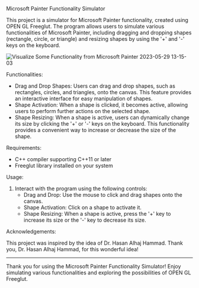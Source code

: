 Microsoft Painter Functionality Simulator

This project is a simulator for Microsoft Painter functionality, created using OPEN GL Freeglut. The program allows users to simulate various functionalities of Microsoft Painter, including dragging and dropping shapes (rectangle, circle, or triangle) and resizing shapes by using the '+' and '-' keys on the keyboard.

![Visualize Some Functionality from Microsoft Painter 2023-05-29 13-15-03](https://github.com/AhmadSaleh2001/OPEN-GL-Projects/assets/79485253/1eb7c467-f7d1-4a45-a2bc-3a7e8bafbdfb)

Functionalities:

- Drag and Drop Shapes: Users can drag and drop shapes, such as rectangles, circles, and triangles, onto the canvas. This feature provides an interactive interface for easy manipulation of shapes.
- Shape Activation: When a shape is clicked, it becomes active, allowing users to perform further actions on the selected shape.
- Shape Resizing: When a shape is active, users can dynamically change its size by clicking the '+' or '-' keys on the keyboard. This functionality provides a convenient way to increase or decrease the size of the shape.

Requirements:

- C++ compiler supporting C++11 or later
- Freeglut library installed on your system

Usage:

1. Interact with the program using the following controls:
   - Drag and Drop: Use the mouse to click and drag shapes onto the canvas.
   - Shape Activation: Click on a shape to activate it.
   - Shape Resizing: When a shape is active, press the '+' key to increase its size or the '-' key to decrease its size.

Acknowledgements:

This project was inspired by the idea of Dr. Hasan Alhaj Hammad. Thank you, Dr. Hasan Alhaj Hammad, for this wonderful idea!

---

Thank you for using the Microsoft Painter Functionality Simulator! Enjoy simulating various functionalities and exploring the possibilities of OPEN GL Freeglut.
